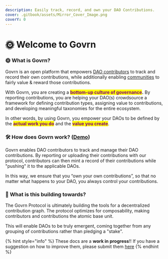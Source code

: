 ```yaml
---
description: Easily track, record, and own your DAO Contributions.
cover: .gitbook/assets/Mirror_Cover_Image.png
coverY: 0
---
```


# 🌞 Welcome to Govrn

### 🌞 What is Govrn?&#x20;

Govrn is an open platform that empowers [DAO contributors](use-cases/dao-contributors.md) to track and record their own contributions, while additionally enabling [communities](use-cases/dao-leaders.md) to fairly value & reward those contributions.&#x20;

With Govrn, you are creating a <mark style="color:purple;">**bottom-up culture of governance**</mark>**.**  By reporting contributions, you are helping your DAO(s) crowdsource a framework for defining contribution types, assigning value to contributions, and developing meaningful taxonomies for the entire ecosystem.

In other words, by using Govrn, you empower your DAOs to be defined by the <mark style="color:purple;">**actual work you do**</mark> and the <mark style="color:purple;">**value you create**</mark>.&#x20;

### 🛠 How does Govrn work? ([Demo](https://www.loom.com/share/3cc290c795a145db85a0698f60529ba0))&#x20;

Govrn enables DAO contributors to track and manage their DAO contributions.  By reporting or uploading their contributions with our protocol, contributors can then mint a record of their contributions while "pushing" it to the applicable DAOs. &#x20;

In this way, we ensure that you “own your own contributions”, so that no matter what happens to your DAO, you always control your contributions.&#x20;

### 💫 What is this building towards?

The Govrn Protocol is ultimately building the tools for a decentralized contribution graph.  The protocol optimizes for composability, making contributors and contributions the atomic base unit.

This will enable DAOs to be truly emergent, coming together from any grouping of contributions rather than pledging a "stake".



{% hint style="info" %}
These docs are a **work in progress**!! If you have a suggestion on how to improve them, please submit them [here](get-involved/ideas-or-questions.md)
{% endhint %}
